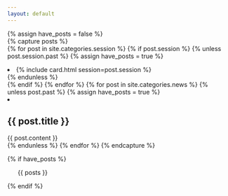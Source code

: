 ```yaml
---
layout: default
---
```


{% assign have_posts = false %}  
{% capture posts %}  
    {% for post in site.categories.session %}
        {% if post.session %}
            {% unless post.session.past %} 
            {% assign have_posts = true %}
            <li class="cards__item">
                {% include card.html session=post.session %}
            </li>
         {% endunless %}   
        {% endif %}
    {% endfor %}
    {% for post in site.categories.news %}
        {% unless post.past %}
        {% assign have_posts = true %}
            <li class="cards__item">
                <div class="card">
                    <div class="card__plain-text">
                        <h2>{{ post.title }}</h2>
                        {{ post.content }}
                    </div>
                </div>
            </li>
        {% endunless %}
    {% endfor %}
{% endcapture %}
    
{% if have_posts %}  
<ul class="cards">
    {{ posts }}
</ul>
{% endif %}
